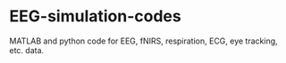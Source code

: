 # EEG-simulation-codes

MATLAB and python code for EEG, fNIRS, respiration, ECG, eye tracking, etc. data.

